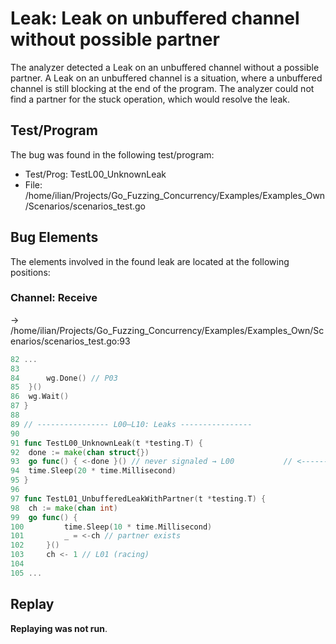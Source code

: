 # Leak: Leak on unbuffered channel without possible partner

The analyzer detected a Leak on an unbuffered channel without a possible partner.
A Leak on an unbuffered channel is a situation, where a unbuffered channel is still blocking at the end of the program.
The analyzer could not find a partner for the stuck operation, which would resolve the leak.

## Test/Program
The bug was found in the following test/program:

- Test/Prog: TestL00_UnknownLeak
- File: /home/ilian/Projects/Go_Fuzzing_Concurrency/Examples/Examples_Own/Scenarios/scenarios_test.go

## Bug Elements
The elements involved in the found leak are located at the following positions:

###  Channel: Receive
-> /home/ilian/Projects/Go_Fuzzing_Concurrency/Examples/Examples_Own/Scenarios/scenarios_test.go:93
```go
82 ...
83 
84 		wg.Done() // P03
85 	}()
86 	wg.Wait()
87 }
88 
89 // ---------------- L00–L10: Leaks ----------------
90 
91 func TestL00_UnknownLeak(t *testing.T) {
92 	done := make(chan struct{})
93 	go func() { <-done }() // never signaled → L00           // <-------
94 	time.Sleep(20 * time.Millisecond)
95 }
96 
97 func TestL01_UnbufferedLeakWithPartner(t *testing.T) {
98 	ch := make(chan int)
99 	go func() {
100 		time.Sleep(10 * time.Millisecond)
101 		_ = <-ch // partner exists
102 	}()
103 	ch <- 1 // L01 (racing)
104 
105 ...
```


## Replay
**Replaying was not run**.

